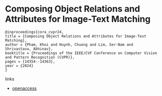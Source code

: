# Composing Object Relations and Attributes for Image-Text Matching

```
@inproceedings{cora_cvpr24,
title = {Composing Object Relations and Attributes for Image-Text Matching},
author = {Pham, Khoi and Huynh, Chuong and Lim, Ser-Nam and Shrivastava, Abhinav},
booktitle = {Proceedings of the IEEE/CVF Conference on Computer Vision and Pattern Recognition (CVPR)},
pages = {14354--14363},
year = {2024}
}
```

links
- [openaccess](https://openaccess.thecvf.com//content/CVPR2024/html/Pham_Composing_Object_Relations_and_Attributes_for_Image-Text_Matching_CVPR_2024_paper.html)
